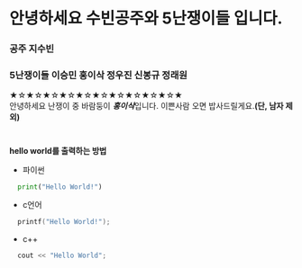 # 안녕하세요 수빈공주와 5난쟁이들 입니다.
### 공주 지수빈
### 5난쟁이들 이승민 홍이삭 정우진 신봉규 정래원
  
★☆★☆★☆★☆★☆★☆★☆★☆★☆★☆★<br>
안녕하세요 난쟁이 중 바람둥이 ***홍이삭***입니다.
이쁜사람 오면 밥사드릴게요.**(단, 남자 제외)**
<br>
#
**hello world를 출력하는 방법**
* 파이썬
```py
  print("Hello World!")
```
* c언어
```c
  printf("Hello World!");
```
* c++
```c++
  cout << "Hello World";
```

